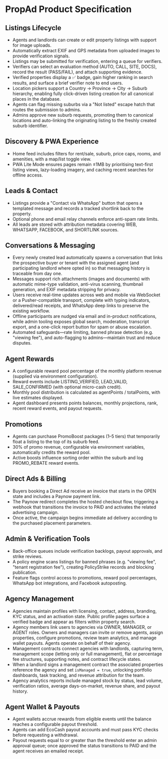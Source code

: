# PropAd Product Specification

## Listings Lifecycle
- Agents and landlords can create or edit property listings with support for image uploads.
- Automatically extract EXIF and GPS metadata from uploaded images to provide verification signals.
- Listings may be submitted for verification, entering a queue for verifiers.
- Verifiers can select an evaluation method (AUTO, CALL, SITE, DOCS), record the result (PASS/FAIL), and attach supporting evidence.
- Verified properties display a ✅ badge, gain higher ranking in search results, and surface a brief verifier note to end users.
- Location pickers support a Country → Province → City → Suburb hierarchy, enabling fully click-driven listing creation for all canonical places in the database.
- Agents can flag missing suburbs via a "Not listed" escape hatch that routes the submission to admins.
- Admins approve new suburb requests, promoting them to canonical locations and auto-linking the originating listing to the freshly created suburb identifier.

## Discovery & PWA Experience
- Home feed includes filters for rent/sale, suburb, price caps, rooms, and amenities, with a map/list toggle view.
- PWA Lite Mode ensures pages remain ≤1MB by prioritising text-first listing views, lazy-loading imagery, and caching recent searches for offline access.

## Leads & Contact
- Listings provide a "Contact via WhatsApp" button that opens a templated message and records a tracked shortlink back to the property.
- Optional phone and email relay channels enforce anti-spam rate limits.
- All leads are stored with attribution metadata covering WEB, WHATSAPP, FACEBOOK, and SHORTLINK sources.

## Conversations & Messaging
- Every newly created lead automatically spawns a conversation that links the prospective buyer or tenant with the assigned agent (and participating landlord where opted in) so that messaging history is traceable from day one.
- Messages support rich attachments (images and documents) with automatic mime-type validation, anti-virus scanning, thumbnail generation, and EXIF metadata stripping for privacy.
- Users receive real-time updates across web and mobile via WebSocket or a Pusher-compatible transport, complete with typing indicators, delivered/read receipts, and WhatsApp deep links to preserve the existing workflow.
- Offline participants are nudged via email and in-product notifications, while admin tooling exposes global search, moderation, transcript export, and a one-click report button for spam or abuse escalation.
- Automated safeguards—rate limiting, banned phrase detection (e.g. "viewing fee"), and auto-flagging to admins—maintain trust and reduce disputes.

## Agent Rewards
- A configurable reward pool percentage of the monthly platform revenue (supplied via environment configuration).
- Reward events include LISTING_VERIFIED, LEAD_VALID, SALE_CONFIRMED (with optional micro-cash credit).
- Monthly pool distribution is calculated as agentPoints / totalPoints, with live estimates displayed.
- Agent dashboard presents points balances, monthly projections, rank, recent reward events, and payout requests.

## Promotions
- Agents can purchase PromoBoost packages ($1–$5 tiers) that temporarily float a listing to the top of its suburb feed.
- 30% of promo revenue, configurable via environment variables, automatically credits the reward pool.
- Active boosts influence sorting order within the suburb and log PROMO_REBATE reward events.

## Direct Ads & Billing
- Buyers booking a Direct Ad receive an invoice that starts in the OPEN state and includes a Paynow payment link.
- The Paynow redirect completes the hosted checkout flow, triggering a webhook that transitions the invoice to PAID and activates the related advertising campaign.
- Once active, the campaign begins immediate ad delivery according to the purchased placement parameters.

## Admin & Verification Tools
- Back-office queues include verification backlogs, payout approvals, and strike reviews.
- A policy engine scans listings for banned phrases (e.g. "viewing fee", "tenant registration fee"), creating PolicyStrike records and blocking publication.
- Feature flags control access to promotions, reward pool percentages, WhatsApp bot integrations, and Facebook autoposting.

## Agency Management
- Agencies maintain profiles with licensing, contact, address, branding, KYC status, and an activation state. Public profile pages surface a verified badge and appear as filters within property search.
- Agency members link users to agencies via OWNER, MANAGER, or AGENT roles. Owners and managers can invite or remove agents, assign properties, configure promotions, review team analytics, and manage wallet payouts. Agents operate on behalf of their agency.
- Management contracts connect agencies with landlords, capturing term, management scope (letting only or full management), flat or percentage fee structures, supporting notes, and contract lifecycle states.
- When a landlord signs a management contract the associated properties reference the agency and set `isManaged = true`, unlocking portfolio dashboards, task tracking, and revenue attribution for the team.
- Agency analytics reports include managed stock by status, lead volume, verification ratios, average days-on-market, revenue share, and payout history.

## Agent Wallet & Payouts
- Agent wallets accrue rewards from eligible events until the balance reaches a configurable payout threshold.
- Agents can add EcoCash payout accounts and must pass KYC checks before requesting a withdrawal.
- Payout requests equal to or greater than the threshold enter an admin approval queue; once approved the status transitions to PAID and the agent receives an emailed receipt.
